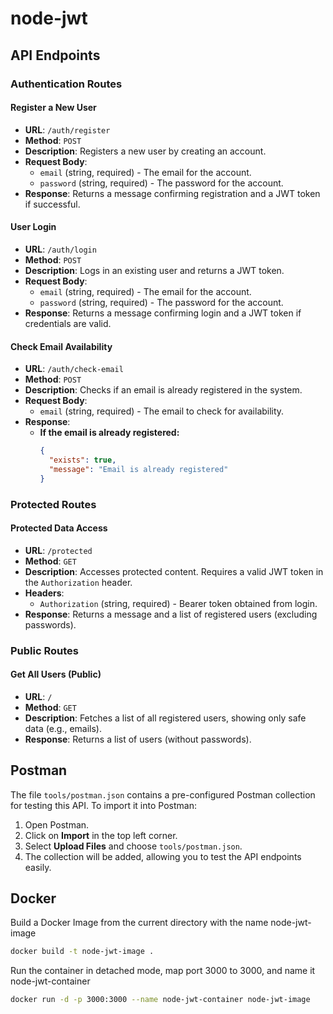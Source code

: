 # node-jwt

## API Endpoints

### Authentication Routes

#### Register a New User

- **URL**: `/auth/register`
- **Method**: `POST`
- **Description**: Registers a new user by creating an account.
- **Request Body**:
  - `email` (string, required) - The email for the account.
  - `password` (string, required) - The password for the account.
- **Response**: Returns a message confirming registration and a JWT token if successful.

#### User Login

- **URL**: `/auth/login`
- **Method**: `POST`
- **Description**: Logs in an existing user and returns a JWT token.
- **Request Body**:
  - `email` (string, required) - The email for the account.
  - `password` (string, required) - The password for the account.
- **Response**: Returns a message confirming login and a JWT token if credentials are valid.

#### Check Email Availability

- **URL**: `/auth/check-email`
- **Method**: `POST`
- **Description**: Checks if an email is already registered in the system.
- **Request Body**:
    - `email` (string, required) - The email to check for availability.
- **Response**:
  - **If the email is already registered:**
    ```json
    {
      "exists": true,
      "message": "Email is already registered"
    }

### Protected Routes

#### Protected Data Access

- **URL**: `/protected`
- **Method**: `GET`
- **Description**: Accesses protected content. Requires a valid JWT token in the `Authorization` header.
- **Headers**:
  - `Authorization` (string, required) - Bearer token obtained from login.
- **Response**: Returns a message and a list of registered users (excluding passwords).

### Public Routes

#### Get All Users (Public)

- **URL**: `/`
- **Method**: `GET`
- **Description**: Fetches a list of all registered users, showing only safe data (e.g., emails).
- **Response**: Returns a list of users (without passwords).

## Postman

The file `tools/postman.json` contains a pre-configured Postman collection for testing this API. To import it into Postman:

1. Open Postman.
2. Click on **Import** in the top left corner.
3. Select **Upload Files** and choose `tools/postman.json`.
4. The collection will be added, allowing you to test the API endpoints easily.

## Docker

Build a Docker Image from the current directory with the name node-jwt-image

```bash
docker build -t node-jwt-image .
```

Run the container in detached mode, map port 3000 to 3000, and name it node-jwt-container

```bash
docker run -d -p 3000:3000 --name node-jwt-container node-jwt-image
```

